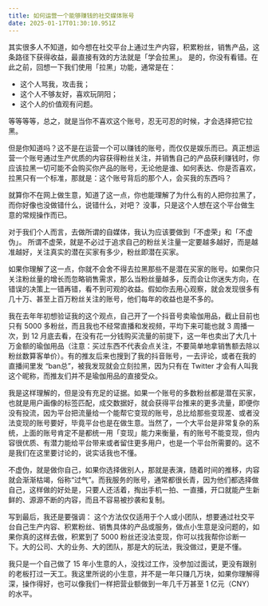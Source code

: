 ```yaml
---
title: 如何运营一个能够赚钱的社交媒体账号
date: 2025-01-17T01:30:10.951Z
---
```


其实很多人不知道，如今想在社交平台上通过生产内容，积累粉丝，销售产品，这条路径下获得收益，最直接有效的方法就是「学会拉黑」。
是的，你没有看错。在此之前，回想一下我们使用「拉黑」功能，通常是在：

- 这个人骂我，攻击我；
- 这个人不够友好，喜欢玩阴阳；
- 这个人的价值观有问题。

等等等等，总之，就是当你不喜欢这个账号，忍无可忍的时候，才会选择把它拉黑。

但是你知道吗？这不是在运营一个可以赚钱的账号，而仅仅是娱乐而已。真正想运营一个账号通过生产优质的内容获得粉丝关注，并销售自己的产品获利赚钱时，你应该拉黑一切可能不会购买你产品的账号，无论他是谁、如何表达、你是否喜欢，拉黑只有一个标准，那就是：这个账号背后的那个人，会买我的东西吗？

就算你不在网上做生意，知道了这一点，你也能理解了为什么有的人把你拉黑了，而你好像也没做错什么，说错什么，对吧？
没事，只是这个人想在这个平台做生意的常规操作而已。

对于我们个人而言，去做所谓的自媒体，我认为应该要做到「不虚荣」和「不虚伪」。
所谓不虚荣，就是不必过于追求自己的粉丝关注量一定要越多越好，而是越准越好，关注真实的潜在买家有多少，粉丝即潜在买家。

如果你理解了这一点，你就不会舍不得去拉黑那些不是潜在买家的账号。如果你只关注粉丝量的增长而忽略销售需求，那么当粉丝量越多，反而会让你迷失方向，在错误的决策上一错再错，看不到可观的收益。假如你去用心观察，就会发现很多有几十万、甚至上百万粉丝关注的账号，他们每年的收益也是不多的。

我在去年年初想验证我的这个观点，自己开了一个抖音号卖瑜伽用品，截止目前也只有 5000 多粉丝，而且我也不经常直播和发视频，平均下来可能也就 3 周播一次，到 12 月底去看，在没有花一分钱购买流量的前提下，这一年也卖出了大几十万金额的瑜伽用品（注意：买过东西不代表会点关注，不要简单地拿销售额去除以粉丝数算客单价）。有的推友后来也搜到了我的抖音账号，一去评论，或者在我的直播间里发 “ban总”，被我发现就会立刻拉黑，因为只有在 Twitter 才会有人叫我这个昵称，而推友们并不是瑜伽用品的直接受众。

我是这样理解的，但是没有充足的证据。如果一个账号的多数粉丝都是潜在买家，也就是用户画像的标签匹配，成交数据好，就会获得平台推来的更多流量，即便你没有投流，因为平台把流量给一个能帮它变现的账号，总比给那些变现差、或者没法变现的账号要好，毕竟平台也是在做生意。当然了，一个大平台是非常复杂的系统，上面的账号肯定不是都统一用「变现」能力来衡量，有的账号不能变现，但内容很优质、有潜力能给平台带来或者留住更多用户，也是一个平台所需要的。这不是我们在这里要讨论的，说实话我也不懂。

不虚伪，就是做你自己，如果你选择做别人，那就是表演，随着时间的推移，内容就会渐渐枯竭，俗称“过气”。而我服务的账号，通常都很长青，因为他们都选择做自己，这样做的好处是，只要人还活着，掏出手机一拍、一直播，开口就能产生新鲜的、源源不断的内容，而且不容易被抄袭和复制。

写到最后，我还是要强调：
这个方法仅仅适用于个人或小团队，想要通过社交平台自己生产内容、积累粉丝、销售具体的产品或服务，做点小生意是没问题的，如果你真的这样去做，积累到了 5000 粉丝还没法变现，你可以找我帮你诊断一下。大的公司、大的业务、大的团队，那是大的玩法，我没做过，更是不懂。

我只是一个自己做了 15 年小生意的人，没找过工作，没参加过面试，更没有跟别的老板打过一天工。我这里所说的小生意，并不是一年只赚几万块，如果你理解得深，操作得好，也可以像我们一样把营业额做到一年几千万甚至 1 亿元（CNY）的水平。